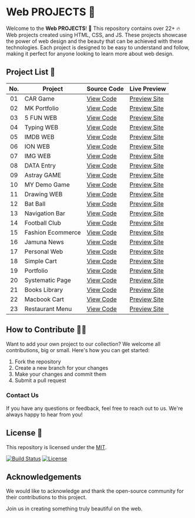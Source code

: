 # Web PROJECTS 🚀

Welcome to the **Web PROJECTS**! 🎉 This repository contains over 22+ 🔥 Web projects created using HTML, CSS, and JS. These projects showcase the power of web design and the beauty that can be achieved with these technologies. Each project is designed to be easy to understand and follow, making it perfect for anyone looking to learn more about web design.

## Project List 📜

|  No.| Project         | Source Code                                                          | Live Preview         |
| :-: | ----------------|----------------------------------------------------------------------|-----------------------------------------------------
| 01  | CAR Game         | [View Code](https://github.com/mk-knight23/mk3)                               | [Preview Site](https://mk-knight23.github.io/mk3)
| 02  | MK Portfolio     | [View Code](https://github.com/mk-knight23/mk-portfolio)                      | [Preview Site](https://mk-knight23.github.io/mk-portfolio)
| 03  | 5 FUN WEB        | [View Code](https://github.com/mk-knight23/5-FUN)                             | [Preview Site](https://mk-knight23.github.io/5-FUN)
| 04  | Typing WEB       | [View Code](https://github.com/mk-knight23/typing12)                          | [Preview Site](https://mk-knight23.github.io/typing12)
| 05  | IMDB WEB         | [View Code](https://github.com/mk-knight23/imdbApi)                           | [Preview Site](https://mk-knight23.github.io/imdbApi)
| 06  | ION WEB          | [View Code](https://github.com/mk-knight23/ion)                               | [Preview Site](https://mk-knight23.github.io/ion)
| 07  | IMG WEB          | [View Code](https://github.com/mk-knight23/upload-img-fire)                   | [Preview Site](https://mk-knight23.github.io/upload-img-fire)
| 08  | DATA Entry       | [View Code](https://github.com/mk-knight23/DATA-ENTRY)                        | [Preview Site](https://mk-knight23.github.io/DATA-ENTRY)
| 09  | Astray GAME      | [View Code](https://github.com/mk-knight23/Astray-master)                     | [Preview Site](https://astray-master.vercel.app)
| 10  | MY Demo Game     | [View Code](https://github.com/mk-knight23/mydemo)                            | [Preview Site](https://mk-knight23.github.io/mydemo)
| 11  | Drawing WEB      | [View Code](https://github.com/mk-knight23/Draw)                               | [Preview Site](https://mk-knight23.github.io/Draw)
| 12  | Bat Ball         | [View Code](https://github.com/alsiam/web-projects/tree/main/bat-ball)         | [Preview Site](https://alsiam.github.io/web-projects/bat-ball)
| 13  | Navigation Bar   | [View Code](https://github.com/alsiam/web-projects/tree/main/navigation-bar)   | [Preview Site](https://alsiam.github.io/web-projects/navigation-bar)
| 14  | Football Club    | [View Code](https://github.com/alsiam/web-projects/tree/main/football-club)    | [Preview Site](https://alsiam.github.io/web-projects/football-club)
| 15  | Fashion Ecommerce| [View Code](https://github.com/alsiam/web-projects/tree/main/fashion-ecommerce)| [Preview Site](https://alsiam.github.io/web-projects/fashion-ecommerce)
| 16  | Jamuna News      | [View Code](https://github.com/alsiam/web-projects/tree/main/jamuna-news)      | [Preview Site](https://alsiam.github.io/web-projects/jamuna-news)
| 17  | Personal Web     | [View Code](https://github.com/alsiam/web-projects/tree/main/personal-website) | [Preview Site](https://alsiam.github.io/web-projects/personal-website)
| 18  | Simple Cart      | [View Code](https://github.com/alsiam/web-projects/tree/main/simple-cart)      | [Preview Site](https://alsiam.github.io/web-projects/simple-cart)
| 19  | Portfolio     | [View Code](https://github.com/alsiam/web-projects/tree/main/portfolio)     | [Preview Site](https://alsiam.github.io/web-projects/portfolio)
| 20  | Systematic Page  | [View Code](https://github.com/alsiam/web-projects/tree/main/systematic-page)  | [Preview Site](https://alsiam.github.io/web-projects/systematic-page)
| 21  | Books Library    | [View Code](https://github.com/alsiam/web-projects/tree/main/books-library)    | [Preview Site](https://alsiam.github.io/web-projects/books-library)
| 22  | Macbook Cart     | [View Code](https://github.com/alsiam/web-projects/tree/main/macbook-cart)     | [Preview Site](https://alsiam.github.io/web-projects/macbook-cart)
| 23  | Restaurant Menu  | [View Code](https://github.com/alsiam/web-projects/tree/main/restaurnat-menu)  | [Preview Site](https://alsiam.github.io/web-projects/restaurnat-menu)

## How to Contribute 👨‍💻

Want to add your own project to our collection? We welcome all contributions, big or small. Here's how you can get started:

1. Fork the repository
2. Create a new branch for your changes
3. Make your changes and commit them
4. Submit a pull request

### Contact Us

If you have any questions or feedback, feel free to reach out to us. We're always happy to hear from you!

## License 📄

This repository is licensed under the [MIT](https://github.com/alsiam/web-projects/blob/main/LICENSE).

[![Build Status](https://img.shields.io/travis/alsiam/REPO.svg?style=flat-square)](https://travis-ci.org/alsiam/web-projects)
[![License](https://img.shields.io/badge/license-MIT-blue.svg?style=flat-square)](https://github.com/alsiam/web-projects/blob/master/LICENSE)

## Acknowledgements

We would like to acknowledge and thank the open-source community for their contributions to this project.

Join us in creating something truly beautiful on the web.
